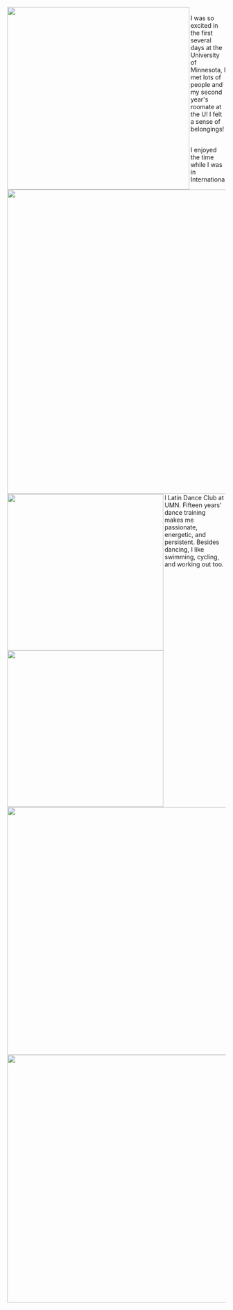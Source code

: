 <p>
  <img align="left" src="/assets/img/welcomeweek3.jpg" width="420" />
  <img align="left" src="/assets/img/welcomeweek1.jpg" width="700" />
  <br>
  I was so excited in the first several days at the University of Minnesota, I met lots of people and my second year's roomate at the U! I felt a sense of belongings!
  <img align="left" src="/assets/img/roclimi.jpg" width="360" />
  <img align="left" src="/assets/img/roclim.jpg" width="360" />
</p>

<p>
  <img align="left" src="/assets/img/dancefest.jpg" width="570" />
  <img align="left" src="/assets/img/ncdc.jpg" width="570" />
  <br>
I enjoyed the time while I was in International Latin Dance Club at UMN. Fifteen years' dance training makes me passionate, energetic, and persistent. Besides dancing, I like swimming, cycling, and working out too.
</p>
